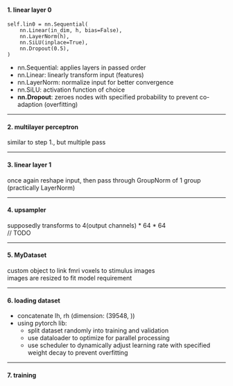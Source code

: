#### 1. linear layer 0
```
self.lin0 = nn.Sequential(
    nn.Linear(in_dim, h, bias=False),
    nn.LayerNorm(h),
    nn.SiLU(inplace=True),
    nn.Dropout(0.5),
)
```
- nn.Sequential: applies layers in passed order  
- nn.Linear: linearly transform input (features)   
- nn.LayerNorm: normalize input for better convergence  
- nn.SiLU: activation function of choice  
- **nn.Dropout**: zeroes nodes with specified probability to 
prevent co-adaption (overfitting)  
  
---
#### 2. multilayer perceptron
similar to step 1., but multiple pass

---
#### 3. linear layer 1
once again reshape input, then pass through GroupNorm of 1 group (practically LayerNorm)

---
#### 4. upsampler
supposedly transforms to 4(output channels) * 64 * 64  
// TODO

---
#### 5. MyDataset
custom object to link fmri voxels to stimulus images  
images are resized to fit model requirement

---
#### 6. loading dataset
- concatenate lh, rh (dimension: (39548, ))  
- using pytorch lib:  
    - split dataset randomly into training and validation
    - use dataloader to optimize for parallel processing
    - use scheduler to dynamically adjust learning rate with specified weight decay to prevent overfitting

---
#### 7. training
